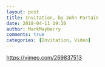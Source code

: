 ```yaml
---
layout: post
title: Invitation, by John Partain
date: 2018-04-11 19:30
author: MarkMayberry
comments: true
categories: [Invitation, Video]
---
```

https://vimeo.com/269837513
